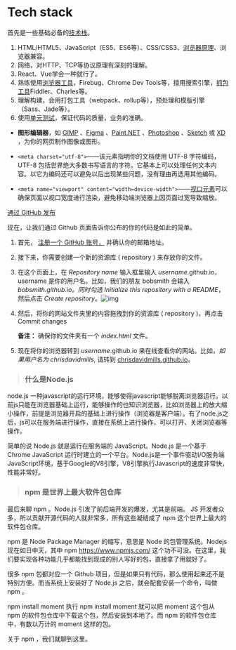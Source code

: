 # Tech stack

首先是一些基础必备的[技术栈](https://www.zhihu.com/search?q=技术栈&search_source=Entity&hybrid_search_source=Entity&hybrid_search_extra={"sourceType"%3A"answer"%2C"sourceId"%3A2903471260})。

1. HTML/HTML5、JavaScript（ES5、ES6等）、CSS/CSS3、[浏览器原理](https://www.zhihu.com/search?q=浏览器原理&search_source=Entity&hybrid_search_source=Entity&hybrid_search_extra={"sourceType"%3A"answer"%2C"sourceId"%3A2903471260})、浏览器兼容。
2. 网络，对HTTP、TCP等协议原理有深刻的理解。
3. React、Vue学会一种就行了。
4. 熟练使用[浏览器工具](https://www.zhihu.com/search?q=浏览器工具&search_source=Entity&hybrid_search_source=Entity&hybrid_search_extra={"sourceType"%3A"answer"%2C"sourceId"%3A2903471260})，Firebug、Chrome Dev Tools等，擅用搜索引擎，[抓包工具](https://www.zhihu.com/search?q=抓包工具&search_source=Entity&hybrid_search_source=Entity&hybrid_search_extra={"sourceType"%3A"answer"%2C"sourceId"%3A2903471260})Fiddler、Charles等。
5. 理解构建，会用打包工具（webpack、rollup等），预处理和模版引擎（Sass、Jade等）。
6. 使用[单元测试](https://www.zhihu.com/search?q=单元测试&search_source=Entity&hybrid_search_source=Entity&hybrid_search_extra={"sourceType"%3A"answer"%2C"sourceId"%3A2903471260})，保证代码的质量，业务的准确。

- **图形编辑器**，如 [GIMP](https://www.gimp.org/) 、[Figma](https://www.figma.com/) 、[Paint.NET](https://www.getpaint.net/) 、[Photoshop](https://www.adobe.com/products/photoshop.html) 、[Sketch](https://www.sketch.com/) 或 [XD](https://www.adobe.com/products/xd.html) ，为你的网页制作图像或图形。





- `<meta charset="utf-8">`——该元素指明你的文档使用 UTF-8 字符编码，UTF-8 包括世界绝大多数书写语言的字符。它基本上可以处理任何文本内容。以它为编码还可以避免以后出现某些问题，没有理由再选用其他编码。
- `<meta name="viewport" content="width=device-width">`——[视口元素](https://developer.mozilla.org/zh-CN/docs/Web/CSS/Viewport_concepts#移动设备的视口)可以确保页面以视口宽度进行渲染，避免移动端浏览器上因页面过宽导致缩放。



[通过 GitHub 发布](https://developer.mozilla.org/zh-CN/docs/Learn/Getting_started_with_the_web/Publishing_your_website#通过_github_发布)

现在，让我们通过 Github 页面告诉你公布的你的代码是如此的简单。

1. 首先， [注册一个 GitHub 账号，](https://github.com/join) 并确认你的邮箱地址。

2. 接下来，你需要创建一个新的资源库 ( repository ) 来存放你的文件。

3. 在这个页面上，在 *Repository name* 输入框里输入 *username*.github.io，username 是你的用户名。比如，我们的朋友 bobsmith 会输入 *bobsmith.github.io。同时勾选* *Initialize this repository with a README*，然后点击 *Create repository*。![img](https://developer.mozilla.org/zh-CN/docs/Learn/Getting_started_with_the_web/Publishing_your_website/github-create-repo.png)

4. 然后，将你的网站文件夹里的内容拖拽到你的资源库 ( repository )，再点击Commit changes

   **备注：** 确保你的文件夹有一个 *index.html* 文件。

5. 现在将你的浏览器转到 *username*.github.io 来在线查看你的网站。比如，*如果用户名为 chrisdavidmills*, 请转到 [chrisdavidmills.github.io](http://chrisdavidmills.github.io/)。

> ### 什么是Node.js

node.js 一种javascript的运行环境，能够使得javascript能够脱离浏览器运行。以前js只能在浏览器基础上运行，能够操作的也知识浏览器，比如浏览器上的放大缩小操作，前提是浏览器开启的基础上进行操作（浏览器是客户端）。有了node.js之后，js可以在服务端进行操作，直接在系统上进行操作，可以打开、关闭浏览器等操作。

简单的说 Node.js 就是运行在服务端的 JavaScript。Node.js 是一个基于Chrome JavaScript 运行时建立的一个平台。Node.js是一个事件驱动I/O服务端JavaScript环境，基于Google的V8引擎，V8引擎执行Javascript的速度非常快，性能非常好。


> ### npm 是世界上最大软件包仓库

最后来聊 npm 。Node.js 引发了前后端开发的爆发，尤其是前端。 JS 开发者众多，所以贡献开源代码的人就非常多，所有这些凝结成了 npm 这个世界上最大的软件包仓库。

npm 是 Node Package Manager 的缩写，意思是 Node 的包管理系统。Nodejs 现在如日中天，其中 npm https://www.npmjs.com/ 这个功不可没。在这里，我们要实现各种功能几乎都能找到现成的别人写好的包，直接拿了用就好了。

很多 npm 包都对应一个 Github 项目，但是如果只有代码，那么使用起来还不是特别方便。而当系统上安装好了 Node.js 之后，就会配套安装一个命令，叫做 npm 。

npm install moment
执行 npm install moment 就可以把 moment 这个包从 npm 的软件包仓库中下载这个包，然后安装到本地了。而 npm 的软件包仓库中，有数以万计的 moment 这样的包。

关于 npm ，我们就聊到这里。

